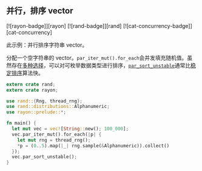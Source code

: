 ## 并行，排序 vector

[![rayon-badge]][rayon] [![rand-badge]][rand] [![cat-concurrency-badge]][cat-concurrency]

此示例：并行排序字符串 vector。

分配一个空字符串的 vector。`par_iter_mut().for_each`会并发填充随机值。虽然存在[多种选择][multiple options]，可以对可枚举数据类型进行排序，[`par_sort_unstable`]通常比[稳定排序][stable sorting]算法快。

```rust
extern crate rand;
extern crate rayon;

use rand::{Rng, thread_rng};
use rand::distributions::Alphanumeric;
use rayon::prelude::*;

fn main() {
  let mut vec = vec![String::new(); 100_000];
  vec.par_iter_mut().for_each(|p| {
    let mut rng = thread_rng();
    *p = (0..5).map(|_| rng.sample(&Alphanumeric)).collect()
  });
  vec.par_sort_unstable();
}
```

[`par_sort_unstable`]: https://docs.rs/rayon/*/rayon/slice/trait.ParallelSliceMut.html#method.par_sort_unstable
[multiple options]: https://docs.rs/rayon/*/rayon/slice/trait.ParallelSliceMut.html
[stable sorting]: https://docs.rs/rayon/*/rayon/slice/trait.ParallelSliceMut.html#method.par_sort

